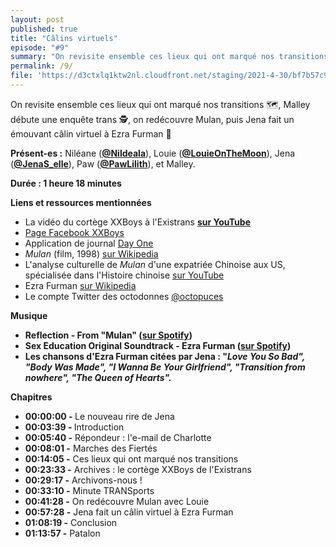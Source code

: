 ```yaml
---
layout: post
published: true
title: "Câlins virtuels"
episode: "#9"
summary: "‍On revisite ensemble ces lieux qui ont marqué nos transitions 🗺, Malley débute une enquête trans 🕵️, on redécouvre Mulan, puis Jena fait un émouvant câlin virtuel à Ezra Furman 💜"
permalink: /9/
file: 'https://d3ctxlq1ktw2nl.cloudfront.net/staging/2021-4-30/bf7b57c9-945f-f9c7-da29-9752a0103c1f.mp3'
---
```

<p>On revisite ensemble ces lieux qui ont marqué nos transitions 🗺, Malley débute une enquête trans 🕵️, on redécouvre Mulan, puis Jena fait un émouvant câlin virtuel à Ezra Furman 💜</p>

<!--more-->

<p><strong>Présent-es :</strong> Niléane (<a href="https://twitter.com/Nildeala"><strong>@Nildeala</strong></a>), Louie (<a href="https://twitter.com/LouieOnTheMoon"><strong>@LouieOnTheMoon</strong></a>), Jena (<a href="https://twitter.com/JenaS_elle"><strong>@JenaS_elle</strong></a>), Paw (<a href="https://twitter.com/PawLilith"><strong>@PawLilith</strong></a>), et Malley.</p>
<p><strong>Durée : 1 heure 18 minutes</strong></p>
<p><strong>Liens et ressources mentionnées</strong></p>
<ul>
  <li>La vidéo du cortège XXBoys à l'Existrans <a href="https://www.youtube.com/watch?v=w-rt1s2Oaz0"><strong>sur YouTube</strong></a></li>
  <li><a href="https://www.facebook.com/xxboys">Page Facebook XXBoys</a></li>
  <li>Application de journal <a href="https://dayoneapp.com">Day One</a></li>
  <li><em>Mulan</em> (film, 1998) <a href="https://fr.wikipedia.org/wiki/Mulan">sur Wikipedia</a></li>
  <li>L'analyse culturelle de <em>Mulan</em> d'une expatriée Chinoise aux US, spécialisée dans l'Histoire chinoise <a href="https://www.youtube.com/watch?v=8SHC7CnmErM">sur YouTube</a></li>
  <li>Ezra Furman <a href="https://fr.wikipedia.org/wiki/Ezra_Furman">sur Wikipedia</a></li>
  <li>Le compte Twitter des octodonnes <a href="https://twitter.com/octopuces">@octopuces</a></li>
</ul>
<p><strong>Musique</strong></p>
<ul>
  <li><strong>Reflection - From "Mulan" (</strong><a href="https://open.spotify.com/track/4ASPjY65S7crmZBHML0L8d?si=jH_7Q3bYR2O1szwjCRx_cw"><strong>sur Spotify</strong></a><strong>)</strong></li>
  <li><strong>Sex Education Original Soundtrack - Ezra Furman (</strong><a href="https://open.spotify.com/album/0d5VbUpz8dcGC17Jkm3og4?si=yxDhRwElQzK8mr4U6fuKwg"><strong>sur Spotify</strong></a><strong>)</strong></li>
  <li><strong>Les chansons d'Ezra Furman citées par Jena : "</strong><em><strong>Love You So Bad", "Body Was Made", "I Wanna Be Your Girlfriend", "Transition from nowhere", "The Queen of Hearts".</strong></em></li>
</ul>
<p><strong>Chapitres</strong></p>
<ul>
  <li><strong>00:00:00 - </strong>Le nouveau rire de Jena</li>
  <li><strong>00:03:39 - </strong>Introduction</li>
  <li><strong>00:05:40 -</strong> Répondeur : l'e-mail de Charlotte</li>
  <li><strong>00:08:01 -</strong> Marches des Fiertés</li>
  <li><strong>00:14:05 -</strong> Ces lieux qui ont marqué nos transitions</li>
  <li><strong>00:23:33 -</strong> Archives : le cortège XXBoys de l'Existrans</li>
  <li><strong>00:29:17 -</strong> Archivons-nous !</li>
  <li><strong>00:33:10 -</strong> Minute TRANSports</li>
  <li><strong>00:41:28 -</strong> On redécouvre Mulan avec Louie</li>
  <li><strong>00:57:28 -</strong> Jena fait un câlin virtuel à Ezra Furman</li>
  <li><strong>01:08:19 -</strong> Conclusion</li>
  <li><strong>01:13:57 -</strong> Patalon</li>
</ul>
